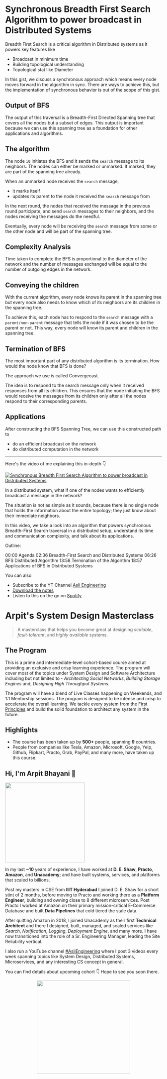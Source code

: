 Synchronous Breadth First Search Algorithm to power broadcast in Distributed Systems
===


Breadth First Search is a critical algorithm in Distributed systems as it powers key features like

- Broadcast in minimum time
- Building topological understanding
- Topological stat like Diameter

In this gist, we discuss a synchronous approach which means every node moves forward in the algorithm in sync. There are ways to achieve this, but the implementation of synchronous behavior is out of the scope of this gist.

## Output of BFS

The output of this traversal is a Breadth-First Directed Spanning tree that covers all the nodes but a subset of edges. This output is important because we can use this spanning tree as a foundation for other applications and algorithms.

## The algorithm

The node `i0` initiates the BFS and it sends the `search` message to its neighbors. The nodes can either be marked or unmarked. If marked, they are part of the spanning tree already.

When an unmarked node receives the `search` message,

- it marks itself
- updates its parent to the node it received the `search` message from

In the next round, the nodes that received the message in the previous round participate, and send `search` messages to their neighbors, and the nodes receiving the messages do the needful.

Eventually, every node will be receiving the `search` message from some or the other node and will be part of the spanning tree.

## Complexity Analysis

Time taken to complete the BFS is proportional to the diameter of the network and the number of messages exchanged will be equal to the number of outgoing edges in the network.

## Conveying the children

With the current algorithm, every node knows its parent in the spanning tree but every node also needs to know which of its neighbors are its children in the spanning tree.

To achieve this, each node has to respond to the `search` message with a `parent/non-parent` message that tells the node if it was chosen to be the parent or not. This way, every node will know its parent and children in the spanning tree.

## Termination of BFS

The most important part of any distributed algorithm is its termination. How would the node know that BFS is done?

The approach we use is called Convergecast.

The idea is to respond to the search message only when it received responses from all its children. This ensures that the node initiating the BFS would receive the messages from its children only after all the nodes respond to their corresponding parents.

## Applications

After constructing the BFS Spanning Tree, we can use this constructed path to

- do an efficient broadcast on the network
- do distributed computation in the network
<hr />


<p>Here's the video of me explaining this in-depth 👇‍</p>

[![Synchronous Breadth First Search Algorithm to power broadcast in Distributed Systems](https://i.ytimg.com/vi/PTlYBBqAYXA/mqdefault.jpg)](https://www.youtube.com/watch?v=PTlYBBqAYXA)

In a distributed system, what if one of the nodes wants to efficiently broadcast a message in the network?

The situation is not as simple as it sounds, because there is no single node that holds the information about the entire topology; they just know about their immediate neighbors.

In this video, we take a look into an algorithm that powers synchronous Breadth-First Search traversal in a distributed setup, understand its time and communication complexity, and talk about its applications.

Outline:

00:00 Agenda
02:36 Breadth-First Search and Distributed Systems
06:26 BFS Distributed Algorithm
13:58 Termination of the Algorithm
18:57 Applications of BFS in Distributed Systems

You can also
 - Subscribe to the YT Channel [Asli Engineering](https://youtube.com/c/ArpitBhayani)
 - [Download the notes](https://drive.google.com/file/d/1s39L6dNbDCN0xk_ZpyVKRf2a2OgZsCdr/view?usp=sharing)
 - Listen to this on the go on [Spotify](https://open.spotify.com/show/7qMoamm2iZQrsPVm6IQLoD)

# Arpit's System Design Masterclass

> A masterclass that helps you become great at designing _scalable_, _fault-tolerant_, and _highly available_ systems.

## The Program

This is a prime and intermediate-level cohort-based course aimed at providing an exclusive and crisp learning experience. The program will cover most of the topics under System Design and Software Architecture including but not limited to - _Architecting Social Networks_, _Building Storage Engines_ and, _Designing High Throughput Systems_.

The program will have a blend of Live Classes happening on Weekends, and 1:1 Mentorship sessions. The program is designed to be intense and crisp to accelerate the overall learning. We tackle every system from the [First Principles](https://en.wikipedia.org/wiki/First_principle) and build the solid foundation to architect any system in the future.


## Highlights

 - The course has been taken up by __500+__ people, spanning __9__ countries.
 - People from companies like Tesla, Amazon, Microsoft, Google, Yelp, Github, Flipkart, Practo, Grab, PayPal, and many more, have taken up this course.


## Hi, I'm Arpit Bhayani 👋

<img width="256px" src="https://arpitbhayani.me/static/img/arpit.jpg" />

In my last **~10** years of experience, I have worked at **D. E. Shaw**, **Practo**, **Amazon**, and **Unacademy**; and have built systems, services, and platforms that scaled to billions.

Post my masters in CSE from **IIIT Hyderabad** I joined D. E. Shaw for a short stint of 2 months, before moving to Practo and working there as a **Platform Engineer**, building and owning close to 8 different microservices. Post Practo I worked at Amazon on their primary mission-critical E-Commerce Database and built **Data Pipelines** that cold tiered the stale data.

After quitting Amazon in 2018, I joined Unacademy as their first **Technical Architect** and there I designed, built, managed, and scaled services like _Search_, _Notification_, _Logging_, _Deployment Engine_, and many more. I have now transitioned into the role of a Sr. Engineering Manager, leading the Site Reliability vertical.

I also run a YouTube channel [#AsliEngineering](https://www.youtube.com/c/ArpitBhayani) where I post 3 videos every week spanning topics like System Design, Distributed Systems, Microservices, and any interesting CS concept in general.

You can find details about upcoming cohort 👇‍ Hope to see you soon there.

<center>
<a target="_blank" href="https://arpitbhayani.me/masterclass">
<img src="https://user-images.githubusercontent.com/4745789/137859181-d4499cf4-ce65-4466-8b88-a078ece0f081.PNG" width="300px" />
</a>
</center>